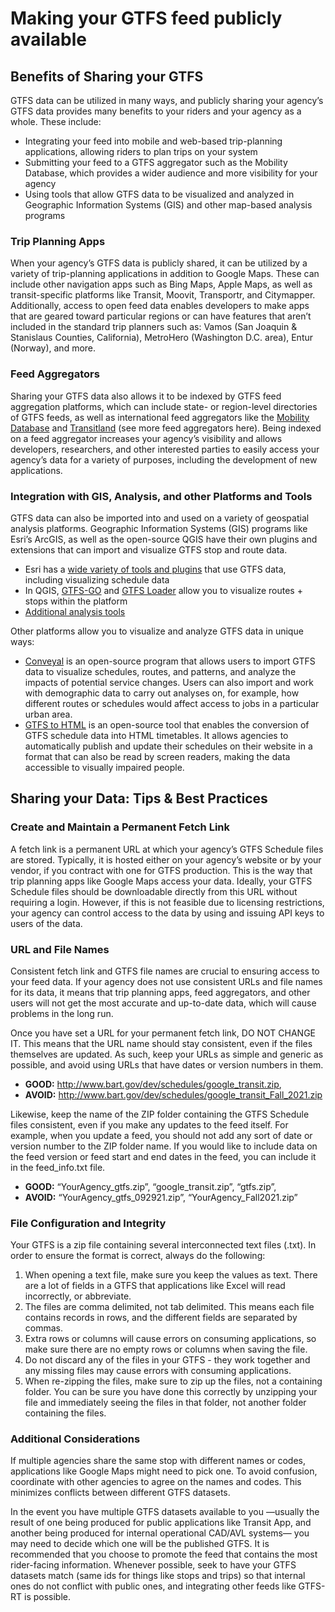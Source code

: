 # Making your GTFS feed publicly available

## Benefits of Sharing your GTFS

GTFS data can be utilized in many ways, and publicly sharing your agency’s GTFS data provides many benefits to your riders and your agency as a whole. These include:

- Integrating your feed into mobile and web-based trip-planning applications, allowing riders to plan trips on your system
- Submitting your feed to a GTFS aggregator such as the Mobility Database, which provides a wider audience and more visibility for your agency
- Using tools that allow GTFS data to be visualized and analyzed in Geographic Information Systems (GIS) and other map-based analysis programs

### Trip Planning Apps

When your agency’s GTFS data is publicly shared, it can be utilized by a variety of trip-planning applications in addition to Google Maps. These can include other navigation apps such as Bing Maps, Apple Maps, as well as transit-specific platforms like Transit, Moovit, Transportr, and Citymapper. Additionally, access to open feed data enables developers to make apps that are geared toward particular regions or can have features that aren’t included in the standard trip planners such as: Vamos (San Joaquin & Stanislaus Counties, California), MetroHero (Washington D.C. area), Entur (Norway), and more.

### Feed Aggregators

Sharing your GTFS data also allows it to be indexed by GTFS feed aggregation platforms, which can include state- or region-level directories of GTFS feeds, as well as international feed aggregators like the [Mobility Database](https://database.mobilitydata.org/) and [Transitland](https://www.transit.land/) (see more feed aggregators here). Being indexed on a feed aggregator increases your agency’s visibility and allows developers, researchers, and other interested parties to easily access your agency’s data for a variety of purposes, including the development of new applications.

### Integration with GIS, Analysis, and other Platforms and Tools

GTFS data can also be imported into and used on a variety of geospatial analysis platforms. Geographic Information Systems (GIS) programs like Esri’s ArcGIS, as well as the open-source QGIS have their own plugins and extensions that can import and visualize GTFS stop and route data.

- Esri has a [wide variety of tools and plugins](https://esri.github.io/public-transit-tools/) that use GTFS data, including visualizing schedule data
- In QGIS, [GTFS-GO](https://plugins.qgis.org/plugins/GTFS-GO-master/) and [GTFS Loader](https://plugins.qgis.org/plugins/GTFS_Loader/) allow you to visualize routes + stops within the platform  
- [Additional analysis tools](https://gtfs.org/resources/gtfs/#gtfs-analysis-tools)

Other platforms allow you to visualize and analyze GTFS data in unique ways:

- [Conveyal](https://conveyal.com/) is an open-source program that allows users to import GTFS data to visualize schedules, routes, and patterns, and analyze the impacts of potential service changes. Users can also import and work with demographic data to carry out analyses on, for example, how different routes or schedules would affect access to jobs in a particular urban area.
- [GTFS to HTML](https://gtfstohtml.com/) is an open-source tool that enables the conversion of GTFS schedule data into HTML timetables. It allows agencies to automatically publish and update their schedules on their website in a format that can also be read by screen readers, making the data accessible to visually impaired people.

## Sharing your Data: Tips & Best Practices

### Create and Maintain a Permanent Fetch Link

A fetch link is a permanent URL at which your agency’s GTFS Schedule files are stored. Typically, it is hosted either on your agency’s website or by your vendor, if you contract with one for GTFS production. This is the way that trip planning apps like Google Maps access your data. Ideally, your GTFS Schedule files should be downloadable directly from this URL without requiring a login. However, if this is not feasible due to licensing restrictions, your agency can control access to the data by using and issuing API keys to users of the data.

### URL and File Names

Consistent fetch link and GTFS file names are crucial to ensuring access to your feed data. If your agency does not use consistent URLs and file names for its data, it means that trip planning apps, feed aggregators, and other users will not get the most accurate and up-to-date data, which will cause problems in the long run.

Once you have set a URL for your permanent fetch link, DO NOT CHANGE IT. This means that the URL name should stay consistent, even if the files themselves are updated. As such, keep your URLs as simple and generic as possible, and avoid using URLs that have dates or version numbers in them.

- **GOOD:** http://www.bart.gov/dev/schedules/google_transit.zip,
- **AVOID:** http://www.bart.gov/dev/schedules/google_transit_Fall_2021.zip

Likewise, keep the name of the ZIP folder containing the GTFS Schedule files consistent, even if you make any updates to the feed itself. For example, when you update a feed, you should not add any sort of date or version number to the ZIP folder name. If you would like to include data on the feed version or feed start and end dates in the feed, you can include it in the feed_info.txt file.

- **GOOD:** “YourAgency_gtfs.zip”, “google_transit.zip”, “gtfs.zip”,
- **AVOID:** “YourAgency_gtfs_092921.zip”, “YourAgency_Fall2021.zip”


### File Configuration and Integrity

Your GTFS is a zip file containing several interconnected text files (.txt). In order to ensure the format is correct, always do the following:

1. When opening a text file, make sure you keep the values as text. There are a lot of fields in a GTFS that applications like Excel will read incorrectly, or abbreviate.
2. The files are comma delimited, not tab delimited. This means each file contains records in rows, and the different fields are separated by commas.
3. Extra rows or columns will cause errors on consuming applications, so make sure there are no empty rows or columns when saving the file.
4. Do not discard any of the files in your GTFS - they work together and any missing files may cause errors with consuming applications.
5. When re-zipping the files, make sure to zip up the files, not a containing folder. You can be sure you have done this correctly by unzipping your file and immediately seeing the files in that folder, not another folder containing the files.


### Additional Considerations

If multiple agencies share the same stop with different names or codes, applications like Google Maps might need to pick one. To avoid confusion, coordinate with other agencies to agree on the names and codes. This minimizes conflicts between different GTFS datasets.

In the event you have multiple GTFS datasets available to you —usually the result of one being produced for public applications like Transit App, and another being produced for internal operational CAD/AVL systems— you may need to decide which one will be the published GTFS. It is recommended that you choose to promote the feed that contains the most rider-facing information. Whenever possible, seek to have your GTFS datasets match (same ids for things like stops and trips) so that internal ones do not conflict with public ones, and integrating other feeds like GTFS-RT is possible.

